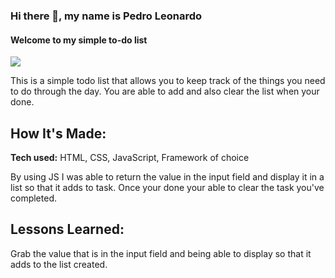 ### Hi there 👋, my name is Pedro Leonardo
#### Welcome to my simple to-do list

![](Slotimage.jpg)

This is a simple todo list that allows you to keep track of the things you need to do through the day. You are able to add and also clear the list when your done.

## How It's Made:

**Tech used:** HTML, CSS, JavaScript, Framework of choice

By using JS I was able to return the value in the input field and display it in a list so that it adds to task. Once your done your able to clear the task you've completed.


## Lessons Learned:

Grab the value that is in the input field and being able to display so that it adds to the list created. 
